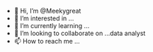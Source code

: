 - 👋 Hi, I’m @Meekygreat
- 👀 I’m interested in ...
- 🌱 I’m currently learning ...
- 💞️ I’m looking to collaborate on ...data analyst 
- 📫 How to reach me ...

<!---
Meekygreat/Meekygreat is a ✨ special ✨ repository because its `README.md` (this file) appears on your GitHub profile.
You can click the Preview link to take a look at your changes.
--->

